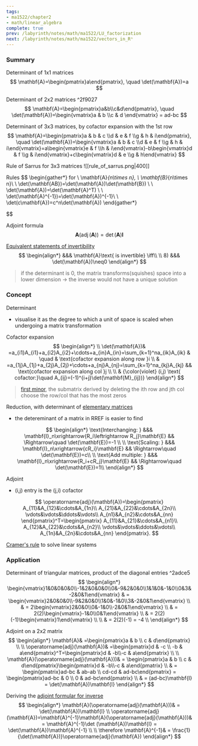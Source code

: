 ```yaml
---
tags:
- ma1522/chapter2
- math/linear_algebra
complete: true
prev: /labyrinth/notes/math/ma1522/LU_factorization
next: /labyrinth/notes/math/ma1522/vectors_in_Rⁿ
---
```


   

### Summary
Determinant of 1x1 matrices
$$
\mathbf{A}=\begin{pmatrix}a\end{pmatrix}, \quad \det(\mathbf{A})=a
$$

Determinant of 2x2 matrices ^2f9027
$$
\mathbf{A}=\begin{pmatrix}a&b\\c&d\end{pmatrix}, \quad \det(\mathbf{A})=\begin{vmatrix}a & b \\c & d \end{vmatrix} = ad-bc
$$

Determinant of 3x3 matrices, by cofactor expansion with the 1st row
$$
\mathbf{A}=\begin{pmatrix}a & b & c \\d & e & f \\g & h & i\end{pmatrix}, \quad \det(\mathbf{A})=\begin{vmatrix}a & b & c \\d & e & f \\g & h & i\end{vmatrix}=a\begin{vmatrix}e & f \\h & i\end{vmatrix}-b\begin{vmatrix}d & f \\g & i\end{vmatrix}+c\begin{vmatrix}d & e \\g & h\end{vmatrix}
$$

Rule of Sarrus for 3x3 matrices
![[rule_of_sarrus.png|400]]

Rules
$$
\begin{gather*}
for \ \mathbf{A}_{n\times n}, \ \mathbf{B}_{n\times n}\\
\\
\det(\mathbf{AB})=\det(\mathbf{A})\det(\mathbf{B}) \\
\\
\det(\mathbf{A})=\det(\mathbf{A}^T) \\
\\
\det(\mathbf{A}^{-1})=\det(\mathbf{A})^{-1}\\
\\
\det(c\mathbf{A})=c^n\det(\mathbf{A})
\end{gather*}

$$

Adjoint formula
$$
\mathbf{A}(\operatorname{adj}(\mathbf{A}))=\det(\mathbf{A})\mathbf{I}
$$

[Equivalent statements of invertibility](/labyrinth/notes/math/ma1522/inverse_of_square_matrices#^468393)
$$
\begin{align*}
&&& \mathbf{A}\text{ is invertible} \iff\\
\\
8) &&& \det(\mathbf{A})\neq0
\end{align*}
$$
> if the determinant is 0, the matrix transforms(squishes) space into a lower dimension -> the inverse would not have a unique solution

### Concept
Determinant
- visualise it as the degree to which a unit of space is scaled when undergoing a matrix transformation

Cofactor expansion
$$
\begin{align*} \\
\det(\mathbf{A})& =a_{i1}A_{i1}+a_{i2}A_{i2}+\cdots+a_{in}A_{in}=\sum_{k=1}^na_{ik}A_{ik} & \quad & \text{cofactor expansion along row }i \\
& =a_{1j}A_{1j}+a_{2j}A_{2j}+\cdots+a_{nj}A_{nj}=\sum_{k=1}^na_{kj}A_{kj} && \text{cofactor expansion along col }j \\
\\
& {\color{violet} (i,j) \text{ cofactor:}\quad A_{ij}=(-1)^{i+j}\det(\mathbf{M}_{ij})}
\end{align*}
$$
> [first minor](/labyrinth/notes/math/ma1522/matrix_minor#^c8b222), the submatrix derived by deleting the ith row and jth col
> choose the row/col that has the most zeros

Reduction, with determinant of [elementary matrices](/labyrinth/notes/math/ma1522/elementary_matrices)
- the detereminant of a matrix in RREF is easier to find

$$
\begin{align*}
\text{Interchanging: } &&& \mathbf{I}_n\xrightarrow{R_i\leftrightarrow R_j}\mathbf{E} && \Rightarrow\quad \det(\mathbf{E})=-1 \\
\\
\text{Scaling: } &&& \mathbf{I}_n\xrightarrow{cR_i}\mathbf{E} && \Rightarrow\quad \det(\mathbf{E})=c\\
\\
\text{Add multiple: } &&& \mathbf{I}_n\xrightarrow{R_i+cR_j}\mathbf{E} && \Rightarrow\quad \det(\mathbf{E})=1\\
\end{align*}
$$

Adjoint
- (i,j) entry is the (j,i) cofactor

$$
\operatorname{adj}(\mathbf{A})=\begin{pmatrix} A_{11}&A_{12}&\cdots&A_{1n}\\ A_{21}&A_{22}&\cdots&A_{2n}\\ \vdots&\vdots&\ddots&\vdots\\ A_{n1}&A_{n2}&\cdots&A_{nn} \end{pmatrix}^T=\begin{pmatrix} A_{11}&A_{21}&\cdots&A_{n1}\\ A_{12}&A_{22}&\cdots&A_{n2}\\ \vdots&\vdots&\ddots&\vdots\\ A_{1n}&A_{2n}&\cdots&A_{nn} \end{pmatrix}.
$$

[Cramer's rule](/labyrinth/notes/math/ma1522/cramer's_rule) to solve linear systems

### Application
Determinant of triangular matrices, product of the diagonal entries ^2adce5
$$
\begin{align*}
\begin{vmatrix}1&0&0&0&0\\-1&2&0&0&0\\0&-9&2&0&0\\1&1&0&-1&0\\0&3&-2&0&1\end{vmatrix} & = \begin{vmatrix}2&0&0&0\\-9&2&0&0\\1&0&-1&0\\3&-2&0&1\end{vmatrix} \\
&  = 2\begin{vmatrix}2&0&0\\0&-1&0\\-2&0&1\end{vmatrix} \\
&  = 2(2)\begin{vmatrix}-1&0\\0&1\end{vmatrix} \\
&  = 2(2)(-1)\begin{vmatrix}1\end{vmatrix} \\
\\
&  = 2(2)(-1) = -4 \\
\end{align*}
$$

Adjoint on a 2x2 matrix
$$
\begin{align*}
\mathbf{A}& =\begin{pmatrix}a & b \\ c & d\end{pmatrix} \\
\\
\operatorname{adj}(\mathbf{A})& =\begin{pmatrix}d & -c \\ -b & a\end{pmatrix}^T=\begin{pmatrix}d & -b\\-c & a\end{pmatrix} \\
\\
\mathbf{A}(\operatorname{adj}(\mathbf{A}))& = \begin{pmatrix}a & b \\ c & d\end{pmatrix}\begin{pmatrix}d & -b\\-c & a\end{pmatrix} \\
& = \begin{pmatrix}ad-bc & ab-ab \\ cd-cd & ad-bc\end{pmatrix} = \begin{pmatrix}ad-bc & 0 \\ 0 & ad-bc\end{pmatrix} \\
& = (ad-bc)\mathbf{I} = \det(\mathbf{A})\mathbf{I}
\end{align*}
$$

Deriving the [adjoint formular for inverse](/labyrinth/notes/math/ma1522/inverse_of_square_matrices#^462f96)
$$
\begin{align*}
\mathbf{A}(\operatorname{adj}(\mathbf{A}))& = \det(\mathbf{A})\mathbf{I} \\
\operatorname{adj}(\mathbf{A})=\mathbf{A}^{-1}\mathbf{A}(\operatorname{adj}(\mathbf{A}))& = \mathbf{A}^{-1}\det (\mathbf{A})\mathbf{I} = \det(\mathbf{A})\mathbf{A}^{-1} \\
\\
\therefore \mathbf{A}^{-1}& = \frac{1}{\det(\mathbf{A})}\operatorname{adj}(\mathbf{A})
\end{align*}
$$